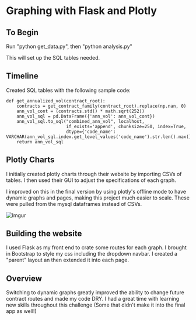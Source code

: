 # Graphing with Flask and Plotly

## To Begin
Run "python get_data.py", then "python analysis.py"

This will set up the SQL tables needed.

## Timeline
Created SQL tables with the following sample code: <br>
```
def get_annualized_vol(contract_root):
    contracts = get_contract_family(contract_root).replace(np.nan, 0)
    ann_vol_cont = (contracts.std() * math.sqrt(252))
    ann_vol_sql = pd.DataFrame({'ann_vol': ann_vol_cont})
    ann_vol_sql.to_sql("combined_ann_vol", localhost,
                       if_exists='append', chunksize=250, index=True,
                       dtype={'code_name': VARCHAR(ann_vol_sql.index.get_level_values('code_name').str.len().max())})
    return ann_vol_sql
```
## Plotly Charts
I initially created plotly charts through their website by importing CSVs of tables.  I then used their GUI to adjust the specifications of each graph.

I improved on this in the final version by using plotly's offline mode to have dynamic graphs and pages, making this project much easier to scale.  These were pulled from the mysql dataframes instead of CSVs.

![Imgur](https://i.imgur.com/oCjgX4Sl.png "Sample Graphs")

## Building the website

I used Flask as my front end to crate some routes for each graph.  I brought in Bootstrap to style my css including the dropdown navbar.  I created a "parent" layout an then extended it into each page.



## Overview
Switching to dynamic graphs greatly improved the ability to change future contract routes and made my code DRY.  I had a great time with learning new skills throughout this challenge (Some that didn't make it into the final app as well!)  
